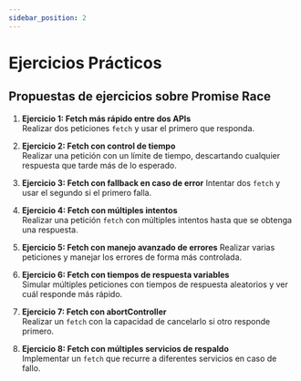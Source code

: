 ```yaml
---
sidebar_position: 2
---
```


# Ejercicios Prácticos

## Propuestas de ejercicios sobre Promise Race




1. **Ejercicio 1: Fetch más rápido entre dos APIs**  
 Realizar dos peticiones `fetch` y usar el primero que responda.


1. **Ejercicio 2: Fetch con control de tiempo**  
 Realizar una petición con un límite de tiempo, descartando cualquier respuesta que tarde más de lo esperado.


1. **Ejercicio 3: Fetch con fallback en caso de error** 
Intentar dos `fetch` y usar el segundo si el primero falla.


4. **Ejercicio 4: Fetch con múltiples intentos**  
Realizar una petición `fetch` con múltiples intentos hasta que se obtenga una respuesta.


5. **Ejercicio 5: Fetch con manejo avanzado de errores** 
Realizar varias peticiones y manejar los errores de forma más controlada.


6. **Ejercicio 6: Fetch con tiempos de respuesta variables**  
Simular múltiples peticiones con tiempos de respuesta aleatorios y ver cuál responde más rápido.


7. **Ejercicio 7: Fetch con abortController**  
Realizar un `fetch` con la capacidad de cancelarlo si otro responde primero.

8. **Ejercicio 8: Fetch con múltiples servicios de respaldo**  
Implementar un `fetch` que recurre a diferentes servicios en caso de fallo.
